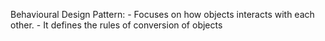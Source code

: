 Behavioural Design Pattern:
    - Focuses on how objects interacts with each other.
    - It defines the rules of conversion of objects 